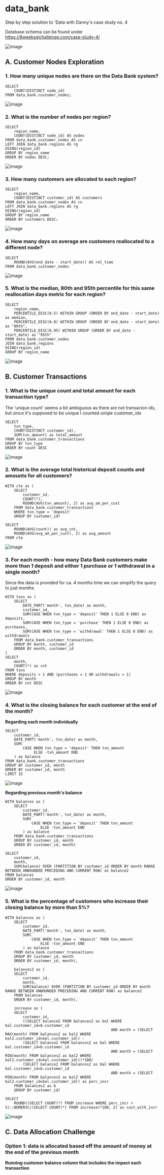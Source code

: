 # data_bank
Step by step solution to 'Data with Danny's case study no. 4

Database schema can be found under https://8weeksqlchallenge.com/case-study-4/

![image](screens/schema.png)


## A. Customer Nodes Exploration

### 1. How many unique nodes are there on the Data Bank system?
```
SELECT
    COUNT(DISTINCT node_id)
FROM data_bank.customer_nodes;
```
![image](screens/1.png)

### 2. What is the number of nodes per region?
```
SELECT
    region_name,
    COUNT(DISTINCT node_id) AS nodes
FROM data_bank.customer_nodes AS cn
LEFT JOIN data_bank.regions AS rg
USING(region_id)
GROUP BY region_name
ORDER BY nodes DESC;
```
![image](screens/2.png)


### 3. How many customers are allocated to each region?
```
SELECT
    region_name,
    COUNT(DISTINCT customer_id) AS customers
FROM data_bank.customer_nodes AS cn
LEFT JOIN data_bank.regions AS rg
USING(region_id)
GROUP BY region_name
ORDER BY customers DESC;
```
![image](screens/3.png)

### 4. How many days on average are customers reallocated to a different node?
```
SELECT
    ROUND(AVG(end_date - start_date)) AS rel_time
FROM data_bank.customer_nodes
```
![image](screens/4.png)

### 5. What is the median, 80th and 95th percentile for this same reallocation days metric for each region?
```
SELECT
    region_name,
    PERCENTILE_DISC(0.5) WITHIN GROUP (ORDER BY end_date - start_date) as median,
    PERCENTILE_DISC(0.8) WITHIN GROUP (ORDER BY end_date - start_date) as "80th",
    PERCENTILE_DISC(0.95) WITHIN GROUP (ORDER BY end_date - start_date) as "95th"
FROM data_bank.customer_nodes
JOIN data_bank.regions 
USING(region_id)
GROUP BY region_name
```
![image](screens/5.png)

## B. Customer Transactions

### 1. What is the unique count and total amount for each transaction type?
The 'unique count' seems a bit ambiguous as there are not transacion ids, but since it's supposed to be unique I counted uniqie customer_ids
```
SELECT
    txn_type,
    COUNT(DISTINCT customer_id),
    SUM(txn_amount) as total_amount
FROM data_bank.customer_transactions
GROUP BY txn_type
ORDER BY count DESC
```
![image](screens/b1.png)

### 2. What is the average total historical deposit counts and amounts for all customers?
```
WITH cte as (
    SELECT
        customer_id,
        COUNT(*),
        ROUND(AVG(txn_amount), 2) as avg_am_per_cust
    FROM data_bank.customer_transactions
    WHERE txn_type = 'deposit'
    GROUP BY customer_id)

SELECT
    ROUND(AVG(count)) as avg_cnt,
    ROUND(AVG(avg_am_per_cust), 2) as avg_amount
FROM cte
```
![image](screens/b2.png)

### 3. For each month - how many Data Bank customers make more than 1 deposit and either 1 purchase or 1 withdrawal in a single month?
Since the data is provided for ca. 4 months time we can simplify the query to just months

```
WITH txns as (
    SELECT
        DATE_PART('month', txn_date) as month,
        customer_id,
        SUM(CASE WHEN txn_type = 'deposit' THEN 1 ELSE 0 END) as deposits,
        SUM(CASE WHEN txn_type = 'purchase' THEN 1 ELSE 0 END) as purchases,
        SUM(CASE WHEN txn_type = 'withdrawal' THEN 1 ELSE 0 END) as withdrawals
    FROM data_bank.customer_transactions
    GROUP BY month, customer_id
    ORDER BY month, customer_id
)
SELECT
    month,
    COUNT(*) as cnt
FROM txns
WHERE deposits > 1 AND (purchases = 1 OR withdrawals = 1)
GROUP BY month
ORDER BY cnt DESC
```
![image](screens/b3.png)

### 4. What is the closing balance for each customer at the end of the month?
**Regarding each month individually**
```
SELECT
    customer_id,
    DATE_PART('month', txn_date) as month,
    SUM(
        CASE WHEN txn_type = 'deposit' THEN txn_amount
             ELSE -txn_amount END
    ) as balance
FROM data_bank.customer_transactions
GROUP BY customer_id, month
ORDER BY customer_id, month
LIMIT 15
```
![image](screens/b4.png)

**Regarding previous month's balance**
```
WITH balances as (
    SELECT
        customer_id,
        DATE_PART('month', txn_date) as month,
        SUM(
            CASE WHEN txn_type = 'deposit' THEN txn_amount
                ELSE -txn_amount END
        ) as balance
    FROM data_bank.customer_transactions
    GROUP BY customer_id, month
    ORDER BY customer_id, month)

SELECT
    customer_id,
    month,
    SUM(balance) OVER (PARTITION BY customer_id ORDER BY month RANGE BETWEEN UNBOUNDED PRECEDING AND CURRENT ROW) as balance2
FROM balances
ORDER BY customer_id, month
```
![image](screens/b4b.png)

### 5. What is the percentage of customers who increase their closing balance by more than 5%?
```
WITH balances as (
    SELECT
        customer_id,
        DATE_PART('month', txn_date) as month,
        SUM(
            CASE WHEN txn_type = 'deposit' THEN txn_amount
                ELSE -txn_amount END
        ) as balance
    FROM data_bank.customer_transactions
    GROUP BY customer_id, month
    ORDER BY customer_id, month),

    balances2 as (
    SELECT
        customer_id,
        month,
        SUM(balance) OVER (PARTITION BY customer_id ORDER BY month RANGE BETWEEN UNBOUNDED PRECEDING AND CURRENT ROW) as balance2
    FROM balances
    ORDER BY customer_id, month),

    increase as (
    SELECT
        customer_id,
        ((SELECT balance2 FROM balances2 as bal WHERE bal.customer_id=b.customer_id
                                                AND month = (SELECT MAX(month) FROM balances2 as bal2 WHERE bal2.customer_id=bal.customer_id)) -
        (SELECT balance2 FROM balances2 as bal WHERE bal.customer_id=b.customer_id
                                                AND month = (SELECT MIN(month) FROM balances2 as bal2 WHERE bal2.customer_id=bal.customer_id)))*100/
        (SELECT balance2 FROM balances2 as bal WHERE bal.customer_id=b.customer_id
                                                AND month = (SELECT MIN(month) FROM balances2 as bal2 WHERE bal2.customer_id=bal.customer_id)) as perc_incr
    FROM balances2 as b
    GROUP BY customer_id)

SELECT
    ROUND((SELECT COUNT(*) FROM increase WHERE perc_incr > 5)::NUMERIC/(SELECT COUNT(*) FROM increase)*100, 2) as cust_with_incr
```
![image](screens/b5.png)

## C. Data Allocation Challenge

### Option 1: data is allocated based off the amount of money at the end of the previous month

**Running customer balance column that includes the impact each transaction**
